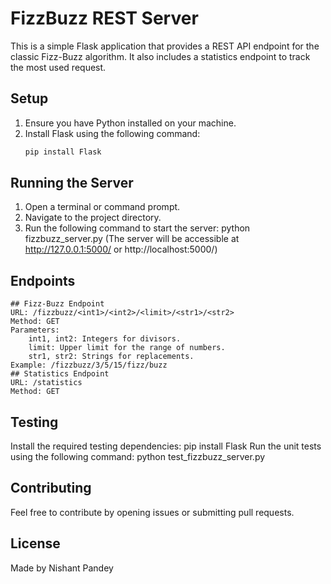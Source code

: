 # FizzBuzz REST Server

This is a simple Flask application that provides a REST API endpoint for the classic Fizz-Buzz algorithm. It also includes a statistics endpoint to track the most used request.

## Setup

1. Ensure you have Python installed on your machine.
2. Install Flask using the following command:
   ```bash
   pip install Flask

## Running the Server
1. Open a terminal or command prompt.
2. Navigate to the project directory.
3. Run the following command to start the server:
    python fizzbuzz_server.py
   (The server will be accessible at http://127.0.0.1:5000/ or http://localhost:5000/)


## Endpoints
    ## Fizz-Buzz Endpoint
    URL: /fizzbuzz/<int1>/<int2>/<limit>/<str1>/<str2>
    Method: GET
    Parameters:
        int1, int2: Integers for divisors.
        limit: Upper limit for the range of numbers.
        str1, str2: Strings for replacements.
    Example: /fizzbuzz/3/5/15/fizz/buzz
    ## Statistics Endpoint
    URL: /statistics
    Method: GET
## Testing
Install the required testing dependencies:
    pip install Flask
    Run the unit tests using the following command:
        python test_fizzbuzz_server.py

## Contributing
Feel free to contribute by opening issues or submitting pull requests.

## License
Made by Nishant Pandey